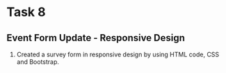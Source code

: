 # Task 8

## **Event Form Update - Responsive Design**
1. Created a survey form in responsive design by using HTML code, CSS and Bootstrap.

